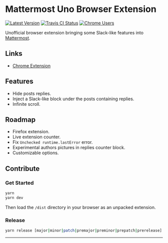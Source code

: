 # Mattermost Uno Browser Extension

[![Latest Version][img-version]][link-version] [![Travis CI Status][img-travis]][link-travis]
[![Chrome Users][img-chrome]][link-chrome]

Unofficial browser extension bringing some Slack-like features into [Mattermost][link-mattermost].

## Links

- [Chrome Extension][link-chrome]

## Features

- Hide posts replies.
- Inject a Slack-like block under the posts containing replies.
- Infinite scroll.

## Roadmap

- Firefox extension.
- Live extension counter.
- Fix `Unchecked runtime.lastError` error.
- Experimental authors pictures in replies counter block.
- Customizable options.

## Contribute

### Get Started

```bash
yarn
yarn dev
```

Then load the `/dist` directory in your browser as an unpacked extension.

### Release

```bash
yarn release [major|minor|patch|premajor|preminor|prepatch|prerelease]
```

---

[img-chrome]:
  https://img.shields.io/chrome-web-store/users/fmlacedjkenmgemhjlljfkeckhbjjilc?label=Chrome%20users&style=flat-square
[img-travis]:
  https://img.shields.io/travis/com/ivangabriele/mattermost-browser-extension?style=flat-square
[img-version]:
  https://img.shields.io/github/package-json/v/ivangabriele/mattermost-browser-extension?style=flat-square
[link-chrome]:
  https://chrome.google.com/webstore/detail/mattermost-uno/fmlacedjkenmgemhjlljfkeckhbjjilc
[link-license]: https://github.com/ivangabriele/mattermost-browser-extension/blob/master/LICENSE
[link-mattermost]: https://mattermost.com
[link-travis]: https://travis-ci.com/ivangabriele/mattermost-browser-extension
[link-version]: https://github.com/ivangabriele/mattermost-browser-extension/releases
